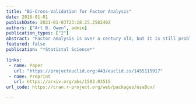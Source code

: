 ```yaml
---
title: "Bi-Cross-Validation for Factor Analysis"
date: 2016-01-01
publishDate: 2021-01-03T23:18:25.258240Z
authors: ["Art B. Owen", admin]
publication_types: ["2"]
abstract: "Factor analysis is over a century old, but it is still problematic to choose the number of factors for a given data set. We provide a systematic review of current methods and then introduce a method based on bi-cross-validation, using randomly held-out submatrices of the data to choose the optimal number of factors. We find it performs better than many existing methods especially when both the number of variables and the sample size are large and some of the factors are relatively weak. Our performance criterion is based on recovery of an underlying signal, equal to the product of the usual factor and loading matrices. Like previous comparisons, our work is simulation based. Recent advances in random matrix theory provide principled choices for the number of factors when the noise is homoscedastic, but not for the heteroscedastic case. The simulations we chose are designed using guidance from random matrix theory. In particular, we include factors which are asymptotically too small to detect, factors large enough to detect but not large enough to improve the estimate, and two classes of factors (weak and strong) large enough to be useful. We also find that a form of early stopping regularization improves the recovery of the signal matrix."
featured: false
publication: "*Statistal Science*"

links: 
 - name: Paper
   url: "https://projecteuclid.org:443/euclid.ss/1455115917"
 - name: Preprint
   url: https://arxiv.org/abs/1503.03515
url_code: https://cran.r-project.org/web/packages/esaBcv/

---
```


